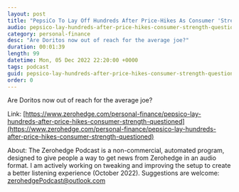 ```yaml
---
layout: post
title: "PepsiCo To Lay Off Hundreds After Price-Hikes As Consumer 'Strength' Questioned"
audio: pepsico-lay-hundreds-after-price-hikes-consumer-strength-questioned-0
category: personal-finance
desc: "Are Doritos now out of reach for the average joe?"
duration: 00:01:39
length: 99
datetime: Mon, 05 Dec 2022 22:20:00 +0000
tags: podcast
guid: pepsico-lay-hundreds-after-price-hikes-consumer-strength-questioned-0
order: 0
---
```

Are Doritos now out of reach for the average joe?

Link: [https://www.zerohedge.com/personal-finance/pepsico-lay-hundreds-after-price-hikes-consumer-strength-questioned](https://www.zerohedge.com/personal-finance/pepsico-lay-hundreds-after-price-hikes-consumer-strength-questioned)

About: The Zerohedge Podcast is a non-commercial, automated program, designed to give people a way to get news from Zerohedge in an audio format.  I am actively working on tweaking and improving the setup to create a better listening experience (October 2022).  Suggestions are welcome: [zerohedgePodcast@outlook.com](mailto:zerohedgePodcast@outlook.com)